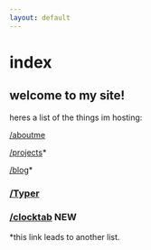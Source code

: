```yaml
---
layout: default
---
```


# index

## welcome to my site!

heres a list of the things im hosting:

[/aboutme](http://jased.xyz/aboutme)

[/projects](http://jased.xyz/projects)*

[/blog](http://jased.xyz/blog)*


### [/Typer](http://jased.xyz/typer)

### [/clocktab](http://jased.xyz/clocktab/) **NEW**


*this link leads to another list.
